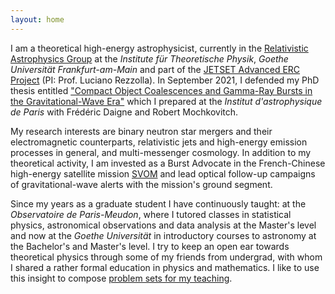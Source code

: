 ```yaml
---
layout: home
---
```



I am a theoretical high-energy astrophysicist, currently in the [Relativistic Astrophysics Group](https://relastro.uni-frankfurt.de/) at the *Institute für Theoretische Physik*, *Goethe Universität Frankfurt-am-Main* and part of the [JETSET Advanced ERC Project](https://cordis.europa.eu/project/id/884631) (PI: Prof. Luciano Rezzolla). In September 2021, I defended my PhD thesis entitled ["Compact Object Coalescences and Gamma-Ray Bursts in the Gravitational-Wave Era"](https://bandang0.github.io/rduqueonline/docs/PGRBGWE211001_archive.pdf) which I prepared at the *Institut d'astrophysique de Paris* with Frédéric Daigne and Robert Mochkovitch.

My research interests are binary neutron star mergers and their electromagnetic counterparts, relativistic jets and high-energy emission processes in general, and multi-messenger cosmology. In addition to my theoretical activity, I am invested as a Burst Advocate in the French-Chinese high-energy satellite mission [SVOM](https://www.svom.eu/#filter=.accueil) and lead optical follow-up campaigns of gravitational-wave alerts with the mission's ground segment.

Since my years as a graduate student I have continuously taught: at the *Observatoire de Paris-Meudon*, where I tutored classes in statistical physics, astronomical observations and data analysis at the Master's level and now at the *Goethe Universität* in introductory courses to astronomy at the Bachelor's and Master's level. I try to keep an open ear towards theoretical physics through some of my friends from undergrad, with whom I shared a rather formal education in physics and mathematics. I like to use this insight to compose [problem sets for my teaching](https://bandang0.github.io/rduqueonline/teaching.html).
